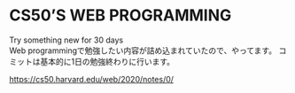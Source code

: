 # CS50’S WEB PROGRAMMING
Try something new for 30 days<br>
Web programmingで勉強したい内容が詰め込まれていたので、やってます。
コミットは基本的に1日の勉強終わりに行います。




https://cs50.harvard.edu/web/2020/notes/0/
